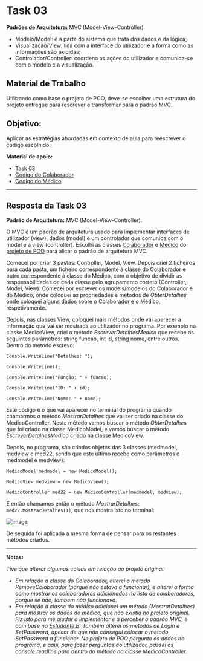# Task 03

**Padrões de Arquitetura:** MVC (Model-View-Controller)

- Modelo/Model: é a parte do sistema que trata dos dados e da lógica;
- Visualização/View: lida com a interface do utilizador e a forma como as informações são exibidas;
- Controlador/Controller: coordena as ações do utilizador e comunica-se com o modelo e a visualização. 

## Material de Trabalho

Utilizando como base o projeto de POO, deve-se escolher uma estrutura do projeto entregue para rescrever e transformar para o padrão MVC.

## Objetivo:

Aplicar as estratégias abordadas em contexto de aula para reescrever o código escolhido.

**Material de apoio:**
- [Task 03](https://github.com/pinjoa/ufcd5420_CESAE_SDEV03_BRA/tree/main/Task03)
- [Codigo do Colaborador](https://github.com/RitAmaral/TrabalhoAplicacao/blob/main/TPApp1/TPApp1/Entities/Colaborador.cs)
- [Codigo do Médico](https://github.com/RitAmaral/TrabalhoAplicacao/blob/main/TPApp1/TPApp1/Entities/Medico.cs)

---

## Resposta da Task 03

**Padrão de Arquitetura:** MVC (Model-View-Controller).

O MVC é um padrão de arquitetura usado para implementar interfaces de utilizador (view), dados (model) e um controlador que comunica com o model e a view (controller).
Escolhi as classes [Colaborador](https://github.com/RitAmaral/TrabalhoAplicacao/blob/main/TPApp1/TPApp1/Entities/Colaborador.cs) e [Médico](https://github.com/RitAmaral/TrabalhoAplicacao/blob/main/TPApp1/TPApp1/Entities/Medico.cs) do [projeto de POO](https://github.com/RitAmaral/TrabalhoAplicacao/tree/main/TPApp1/TPApp1) para alicar o padrão de arquitetura MVC.

Comecei por criar 3 pastas: Controller, Model, View. Depois criei 2 ficheiros para cada pasta, um ficheiro correspondente à classe do Colaborador e outro correspondente à classe do Médico, com o objetivo de dividir as responsabilidades de cada classe pelo agrupamento correto (Controller, Model, View). Comecei por escrever os models/modelos do Colaborador e do Médico, onde coloquei as propriedades e métodos de *ObterDetalhes* onde coloquei alguns dados sobre o Colaborador e o Médico, respetivamente.

Depois, nas classes View, coloquei mais métodos onde vai aparecer a informação que vai ser mostrada ao utilizador no programa. Por exemplo na classe MedicoView, criei o método *EscreverDetalhesMedico* que recebe os seguintes parâmetros: string funcao, int id, string nome, entre outros. Dentro do método escrevo: 

` Console.WriteLine("Detalhes: "); `

` Console.WriteLine(); `

` Console.WriteLine("Função: " + funcao); `

` Console.WriteLine("ID: " + id); `

` Console.WriteLine("Nome: " + nome); `

Este código é o que vai aparecer no terminal do programa quando chamarmos o método *MostrarDetalhes* que vai ser criado na classe do MedicoController. Neste método vamos buscar o método *ObterDetalhes* que foi criado na classe MedicoModel, e vamos buscar o método *EscreverDetalhesMedico* criado na classe MedicoView. 

Depois, no programa, são criados objetos das 3 classes (medmodel, medview e med22, sendo que este último recebe como parâmetros o medmodel e medview):

`MedicoModel medmodel = new MedicoModel();`

`MedicoView medview = new MedicoView();`

`MedicoController med22 = new MedicoController(medmodel, medview);`

E então chamamos então o método *MostrarDetalhes*: `med22.MostrarDetalhes(1)`, que nos mostra isto no terminal:

![image](https://github.com/RitAmaral/IntegracaoSistemasInformacao/assets/132366922/c29e7074-a536-464a-9710-dfe114b76be4)

De seguida foi aplicada a mesma forma de pensar para os restantes métodos criados.

---

**Notas:**

*Tive que alterar algumas coisas em relação ao projeto original:*
- *Em relação à classe do Colaborador, alterei o método RemoveColaborador (porque não estava a funcionar), e alterei a forma como mostrar os colaboradores adicionados na lista de colaboradores, porque se não, também não funcionava.*
- *Em relação à classe do médico adicionei um método (MostrarDetalhes) para mostrar os dados do médico, que não existia no projeto original. Fiz isto para me ajudar a implementar e a perceber o padrão MVC, e com base no [Estudante.B](https://github.com/pinjoa/ufcd5420_CESAE_SDEV03_BRA/tree/main/Task03/MVC/Estudantes.B). Também alterei os métodos de Login e SetPassword, apesar de que não consegui colocar o método SetPassword a funcionar. No projeto de POO pergunto os dados no programa, e aqui, para fazer perguntas ao utilizador, passei os console.readline para dentro do método na classe MedicoController.*

